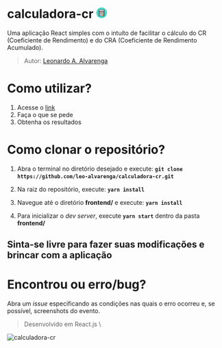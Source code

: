 # calculadora-cr  <img src="./frontend/public/calculadora-icon.png" alt="calculadora-cr" width="25px">
Uma aplicação React simples com o intuíto de facilitar o cálculo do CR (Coeficiente de Rendimento) e do CRA (Coeficiente de Rendimento Acumulado).

> Autor: [Leonardo A. Alvarenga](https://github.com/leo-alvarenga)

# Como utilizar?
1. Acesse o [link]()
2. Faça o que se pede
3. Obtenha os resultados

# Como clonar o repositório?
1. Abra o terminal no diretório desejado e execute:
**``` git clone https://github.com/leo-alvarenga/calculadora-cr.git ```**

2. Na raiz do repositório, execute:  **```yarn install```**
3. Navegue até o diretório **frontend/** e execute: **```yarn install```**
4. Para inicializar o _dev server_, execute **```yarn start```** dentro da pasta **frontend/**

## Sinta-se livre para fazer suas modificações e brincar com a aplicação

# Encontrou ou erro/bug?
Abra um _issue_ especificando as condições nas quais o erro ocorreu e, se possível, screenshots do evento.

> Desenvolvido em React.js \
<img src="./frontend/public/favicon.ico" alt="calculadora-cr" width="25px">
